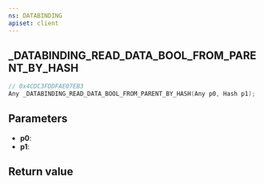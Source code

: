 ```yaml
---
ns: DATABINDING
apiset: client
---
```

## _DATABINDING_READ_DATA_BOOL_FROM_PARENT_BY_HASH

```c
// 0x4CDC3FDDFAE07EB3
Any _DATABINDING_READ_DATA_BOOL_FROM_PARENT_BY_HASH(Any p0, Hash p1);
```


## Parameters
* **p0**:
* **p1**:

## Return value